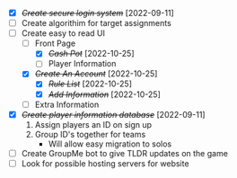 * [X] ~~*Create secure login system*~~ [2022-09-11]
* [ ] Create algorithim for target assignments
* [ ] Create easy to read UI
    * [ ] Front Page
        * [X] ~~*Cash Pot*~~ [2022-10-25]
        * [ ] Player Information
    * [X] ~~*Create An Account*~~ [2022-10-25]
        * [X] ~~*Rule List*~~ [2022-10-25]
        * [X] ~~*Add Information*~~ [2022-10-25]
    * [ ] Extra Information

* [X] ~~*Create player information database*~~ [2022-09-11]
    1. Assign players an ID on sign up
    2. Group ID's together for teams
        * Will allow easy migration to solos
* [ ] Create GroupMe bot to give TLDR updates on the game
* [ ] Look for possible hosting servers for website